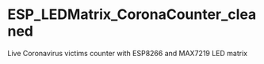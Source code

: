 # ESP_LEDMatrix_CoronaCounter_cleaned
Live Coronavirus victims counter with ESP8266 and MAX7219 LED matrix
